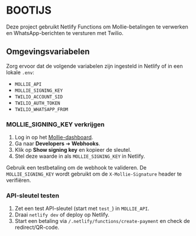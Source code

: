 # BOOTIJS

Deze project gebruikt Netlify Functions om Mollie-betalingen te verwerken en WhatsApp-berichten te versturen met Twilio.

## Omgevingsvariabelen

Zorg ervoor dat de volgende variabelen zijn ingesteld in Netlify of in een lokale `.env`:

- `MOLLIE_API`
- `MOLLIE_SIGNING_KEY`
- `TWILIO_ACCOUNT_SID`
- `TWILIO_AUTH_TOKEN`
- `TWILIO_WHATSAPP_FROM`

### MOLLIE_SIGNING_KEY verkrijgen

1. Log in op het [Mollie-dashboard](https://www.mollie.com/dashboard).
2. Ga naar **Developers** ➔ **Webhooks**.
3. Klik op **Show signing key** en kopieer de sleutel.
4. Stel deze waarde in als `MOLLIE_SIGNING_KEY` in Netlify.

Gebruik een testbetaling om de webhook te valideren. De `MOLLIE_SIGNING_KEY` wordt gebruikt om de `X-Mollie-Signature` header te verifiëren.

### API-sleutel testen

1. Zet een test API-sleutel (start met `test_`) in `MOLLIE_API`.
2. Draai `netlify dev` of deploy op Netlify.
3. Start een betaling via `/.netlify/functions/create-payment` en check de redirect/QR-code.

